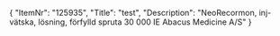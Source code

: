 {
  "ItemNr": "125935",
  "Title": "test",
  "Description": "NeoRecormon, inj-vätska, lösning, förfylld spruta 30 000 IE Abacus Medicine A/S"
}